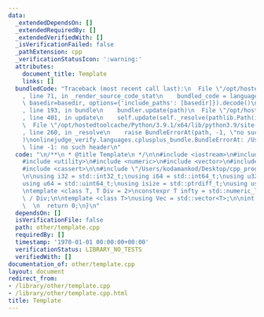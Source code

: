 ```yaml
---
data:
  _extendedDependsOn: []
  _extendedRequiredBy: []
  _extendedVerifiedWith: []
  _isVerificationFailed: false
  _pathExtension: cpp
  _verificationStatusIcon: ':warning:'
  attributes:
    document_title: Template
    links: []
  bundledCode: "Traceback (most recent call last):\n  File \"/opt/hostedtoolcache/Python/3.9.1/x64/lib/python3.9/site-packages/onlinejudge_verify/documentation/build.py\"\
    , line 71, in _render_source_code_stat\n    bundled_code = language.bundle(stat.path,\
    \ basedir=basedir, options={'include_paths': [basedir]}).decode()\n  File \"/opt/hostedtoolcache/Python/3.9.1/x64/lib/python3.9/site-packages/onlinejudge_verify/languages/cplusplus.py\"\
    , line 193, in bundle\n    bundler.update(path)\n  File \"/opt/hostedtoolcache/Python/3.9.1/x64/lib/python3.9/site-packages/onlinejudge_verify/languages/cplusplus_bundle.py\"\
    , line 401, in update\n    self.update(self._resolve(pathlib.Path(included), included_from=path))\n\
    \  File \"/opt/hostedtoolcache/Python/3.9.1/x64/lib/python3.9/site-packages/onlinejudge_verify/languages/cplusplus_bundle.py\"\
    , line 260, in _resolve\n    raise BundleErrorAt(path, -1, \"no such header\"\
    )\nonlinejudge_verify.languages.cplusplus_bundle.BundleErrorAt: /Users/kodamankod/Desktop/cpp_programming/Library/other/range.cpp:\
    \ line -1: no such header\n"
  code: "\n/**\n * @title Template\n */\n\n#include <iostream>\n#include <algorithm>\n\
    #include <utility>\n#include <numeric>\n#include <vector>\n#include <array>\n\
    #include <cassert>\n\n#include \"/Users/kodamankod/Desktop/cpp_programming/Library/other/range.cpp\"\
    \n\nusing i32 = std::int32_t;\nusing i64 = std::int64_t;\nusing u32 = std::uint32_t;\n\
    using u64 = std::uint64_t;\nusing isize = std::ptrdiff_t;\nusing usize = std::size_t;\n\
    \ntemplate <class T, T Div = 2>\nconstexpr T infty = std::numeric_limits<T>::max()\
    \ / Div;\n\ntemplate <class T>\nusing Vec = std::vector<T>;\n\nint main() {\n\
    \  \n  return 0;\n}\n"
  dependsOn: []
  isVerificationFile: false
  path: other/template.cpp
  requiredBy: []
  timestamp: '1970-01-01 00:00:00+00:00'
  verificationStatus: LIBRARY_NO_TESTS
  verifiedWith: []
documentation_of: other/template.cpp
layout: document
redirect_from:
- /library/other/template.cpp
- /library/other/template.cpp.html
title: Template
---
```


